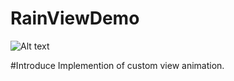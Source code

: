 # RainViewDemo
![Alt text](http://d.pcs.baidu.com/thumbnail/d761b355ae6356e570ca830582f2ce77?fid=3206960845-250528-129767278864572&time=1456819200&sign=FDTAER-DCb740ccc5511e5e8fedcff06b081203-S4lli%2B0ftNlwxn7OtV3jFVoeJ78%3D&rt=sh&expires=2h&r=633943105&sharesign=unknown&size=c710_u500&quality=100)

#Introduce
Implemention of custom view animation.
